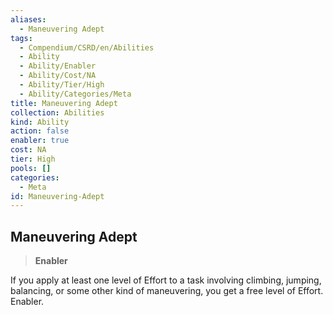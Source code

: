```yaml
---
aliases:
  - Maneuvering Adept
tags:
  - Compendium/CSRD/en/Abilities
  - Ability
  - Ability/Enabler
  - Ability/Cost/NA
  - Ability/Tier/High
  - Ability/Categories/Meta
title: Maneuvering Adept
collection: Abilities
kind: Ability
action: false
enabler: true
cost: NA
tier: High
pools: []
categories:
  - Meta
id: Maneuvering-Adept
---
```

## Maneuvering Adept    
>**Enabler**  
    
If you apply at least one level of Effort to a task involving climbing, jumping, balancing, or some other kind of maneuvering, you get a free level of Effort. Enabler.
